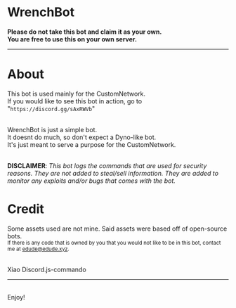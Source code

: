 # WrenchBot
**Please do not take this bot and claim it as your own.<br/>
You are free to use this on your own server.**<br/>

***
# About
This bot is used mainly for the CustomNetwork.<br/>
If you would like to see this bot in action, go to "`https://discord.gg/sAxRWVb`"<br/><br/>

WrenchBot is just a simple bot.<br/>
It doesnt do much, so don't expect a Dyno-like bot.<br/>
It's just meant to serve a purpose for the CustomNetwork.<br/><br/>

**DISCLAIMER**: _This bot logs the commands that are used for security reasons. They are not added to steal/sell information. They are added to monitor any exploits and/or bugs that comes with the bot._<br/>

# Credit
Some assets used are not mine. Said assets were based off of open-source bots.<br/>
<sub>If there is any code that is owned by you that you would not like to be in this bot, contact me at edude@edude.xyz.</sub><br/><br/>

Xiao
Discord.js-commando

***
<br/>Enjoy!
